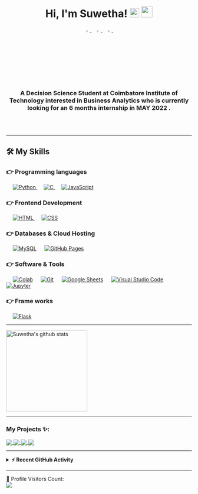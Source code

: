 <h1 align="center">Hi, I'm Suwetha! <img src="https://media.giphy.com/media/hvRJCLFzcasrR4ia7z/giphy.gif" width="25px">  <img src= "https://media.tenor.com/images/2adfe94e69139f3e22623b61d375a7a7/tenor.gif" width= "30" height= "30"></h1>

<p align="center">
  <a href="https://www.linkedin.com/in/suwetha/">
   <img src="https://img.icons8.com/color/48/000000/linkedin.png" width="3.5%"/>
    </a><span>&nbsp;</span>
  <a href="mailto:gksuwetha@gmail.com">
    <img src="https://img.icons8.com/fluent/48/000000/gmail.png" width="3.5%"/>
  </a><span>&nbsp;</span>
  <a href="https://github.com/SuwethaGovindaraj">
    <img src="https://img.icons8.com/fluent/48/000000/github.png" width="3.5%"/>
  </a><span>&nbsp;</span>
  
</p>
<h3 align="center">A Decision Science Student at Coimbatore Institute of Technology interested in Business Analytics who is currently looking for an   
  6 months internship in MAY 2022 . </h3>
<br>
<br>


-------

## 🛠️ My Skills
### 👉 Programming languages

<p align="left"> 
  &emsp;
   <a href="https://www.python.org" target="_blank">
    <img alt="Python" src="https://img.shields.io/badge/Python%20-%2314354C.svg?logo=python&logoColor=white">
  </a>
  &emsp; 
  <a href="https://www.cprogramming.com/" target="_blank"> 
    <img alt="C" src="https://img.shields.io/badge/C%20-%232370ED.svg?logo=c&logoColor=white">
  </a> 
  &emsp;
  <a href="https://developer.mozilla.org/en-US/docs/Web/JavaScript" target="_blank"> 
     <img alt="JavaScript" src="https://img.shields.io/badge/JavaScript%20-%23F7DF1E.svg?logo=javascript&logoColor=black">
   </a>
  
  
</p>

### 👉 Frontend Development
<p align="left"> 
  &emsp; 
  <a href="https://www.w3.org/html/" target="_blank"> 
   <img alt="HTML" src="https://img.shields.io/badge/HTML5%20-%23E34F26.svg?logo=html5&logoColor=white">
  </a>   
  &emsp;
  <a href="https://www.w3schools.com/css/" target="_blank">
    <img alt="CSS" src="https://img.shields.io/badge/CSS%20-%231572B6.svg?logo=css3&logoColor=white">
  </a> 
   
</p>

### 👉 Databases & Cloud Hosting
<p align="left">
  &emsp;
    <a href="https://www.mysql.com/"><img alt="MySQL" src="https://img.shields.io/badge/MySQL-%2300f.svg?style=flat&llogo=mysql&logoColor=white"></a>
  &emsp;
    <a href="https://www.github.com"><img alt="GitHub Pages" src="https://img.shields.io/badge/GitHub%20Pages-%23327FC7.svg?style=flat&llogo=github&logoColor=white"></a>

 </p>
  
 ### 👉 Software & Tools
 
<p>
  &emsp;
    <a href="#"><img alt="Colab" src="https://img.shields.io/badge/Colab-00b56a.svg?logo=google-colab&logoColor=white"></a>
  &emsp;
    <a href="#"><img alt="Git" src="https://img.shields.io/badge/Git%20-%23F05033.svg?logo=git&logoColor=white"></a>
  &emsp;
    <a href="#"><img alt="Google Sheets" src="https://img.shields.io/badge/Google%20Sheets%20-%2334A853.svg?logo=google%20sheets&logoColor=white"></a>
  &emsp;
    <a href="#"><img alt="Visual Studio Code" src="https://img.shields.io/badge/Visual%20Studio%20Code-0078d7.svg?logo=visual-studio-code&logoColor=white"></a>
  &emsp;
    <a href="#"><img alt="Jupyter" src="https://img.shields.io/badge/Jupyter%20-%23F37626.svg?logo=Jupyter&logoColor=white"></a>

</p>

 ### 👉 Frame works
 
<p>
  &emsp;
    <a href="#"><img alt="Flask" src="https://img.shields.io/badge/flask-00b56a.svg?logo=flask&logoColor=white"></a>
 

<br/>
  
  
-------


 
  <a href="https://github.com/SuwethaGovindaraj">
   <img align="center" src="https://github-readme-stats.vercel.app/api?username=SuwethaGovindaraj&count_private=true&hide=stars&show_icons=true&theme=dark&line_height=27" alt="Suwetha's github stats" height="220px" />
  </a>

-------

### My Projects ✨:
  
<a href="https://github.com/SuwethaGovindaraj/Loan_Approval_System">
  <img align="center" src="https://github-readme-stats.vercel.app/api/pin/?username=SuwethaGovindaraj&repo=Loan_Approval_System&theme=tokyonight" />
</a>

<a href="https://github.com/SuwethaGovindaraj/Resume_Screening_model">
 <img align="center" src="https://github-readme-stats.vercel.app/api/pin/?username=SuwethaGovindaraj&repo=Resume_Screening_model&theme=tokyonight" />
</a>

<a href="https://github.com/SuwethaGovindaraj/Determining_Crop_Plantation-">
  <img align="center" src="https://github-readme-stats.vercel.app/api/pin/?username=SuwethaGovindaraj&repo=Determining_Crop_Plantation-&theme=tokyonight" />
</a>

<a href="https://github.com/SuwethaGovindaraj/CardioVascular_Disease_Prediction">
 <img align="center" src="https://github-readme-stats.vercel.app/api/pin/?username=SuwethaGovindaraj&repo=CardioVascular_Disease_Prediction&theme=tokyonight" />
</a>


 
 ------ 
  <details>
  <summary><b>⚡ Recent GitHub Activity</b></summary>
  <br/>
   <a href="https://github.com/SuwethaGovindaraj"><img alt=" SuwethaGovindaraj's Activity Graph" src="https://activity-graph.herokuapp.com/graph?username=SuwethaGovindaraj&custom_title=Suwetha%20's%20Contribution%20Graph&theme=react-dark" /></a>
  <br/>

</details>
  
 ------
 🎢 Profile Visitors Count:  
![](https://visitor-badge.glitch.me/badge?page_id=SuwethaGovindaraj)



<!--
**SuwethaGovindaraj/SuwethaGovindaraj** is a ✨ _special_ ✨ repository because its `README.md` (this file) appears on your GitHub profile.

Here are some ideas to get you started:

- 🔭 I’m currently working on ...
- 🌱 I’m currently learning ...
- 👯 I’m looking to collaborate on ...
- 🤔 I’m looking for help with ...
- 💬 Ask me about ...
- 📫 How to reach me: ...
- 😄 Pronouns: ...
- ⚡ Fun fact: ...
-->
